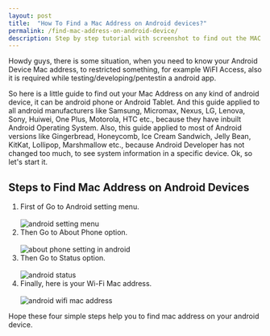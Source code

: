 ```yaml
---
layout: post
title:  "How To Find a Mac Address on Android devices?"
permalink: /find-mac-address-on-android-device/
description: Step by step tutorial with screenshot to find out the MAC address of your Android device.
---
```

Howdy guys, there is some situation, when you need to know your Android Device Mac address, to restricted something, for example WiFI Access, also it is required while testing/developing/pentestin a android app.

So here is a little guide to find out your Mac Address on any kind of android device, it can be android phone or Android Tablet.  And this guide applied to all android manufacturers like Samsung, Micromax, Nexus, LG, Lenova, Sony, Huiwei, One Plus, Motorola, HTC etc., because they have inbuilt Android Operating System. Also, this guide applied to most of Android versions like Gingerbread, Honeycomb, Ice Cream Sandwich, Jelly Bean, KitKat, Lollipop, Marshmallow etc., because Android Developer has not changed too much, to see system information in a specific device. Ok, so let's start it.

## Steps to Find Mac Address on Android Devices ##

1. First of Go to Android setting menu. <br /><br /><img class="img-responsive" alt="android setting menu" src="https://cdn.arjunsinh.com/android-setting-menu.png"/><br />
2. Then Go to About Phone option.<br /><br /><img class="img-responsive" alt="about phone setting in android" src="https://cdn.arjunsinh.com/about-phone-setting-in-android.png"/><br />
3. Then Go to Status option.<br /><br /><img class="img-responsive" alt="android status" src="https://cdn.arjunsinh.com/android-status.png"/><br />
4. Finally, here is your Wi-Fi Mac address.<br /><br /><img class="img-responsive" alt="android wifi mac address" src="https://cdn.arjunsinh.com/android-wifi-mac-address.png"/><br />


Hope these four simple steps help you to find mac address on your android device.
